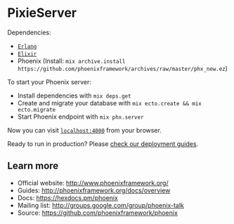 # PixieServer

Dependencies:
  
  * [`Erlang`](https://www.erlang-solutions.com/resources/download.html)
  * [`Elixir`](https://elixir-lang.org/install.html)
  * Phoenix (Install: `mix archive.install https://github.com/phoenixframework/archives/raw/master/phx_new.ez`)

To start your Phoenix server:

  * Install dependencies with `mix deps.get`
  * Create and migrate your database with `mix ecto.create && mix ecto.migrate`
  * Start Phoenix endpoint with `mix phx.server`

Now you can visit [`localhost:4000`](http://localhost:4000) from your browser.

Ready to run in production? Please [check our deployment guides](http://www.phoenixframework.org/docs/deployment).

## Learn more

  * Official website: http://www.phoenixframework.org/
  * Guides: http://phoenixframework.org/docs/overview
  * Docs: https://hexdocs.pm/phoenix
  * Mailing list: http://groups.google.com/group/phoenix-talk
  * Source: https://github.com/phoenixframework/phoenix

